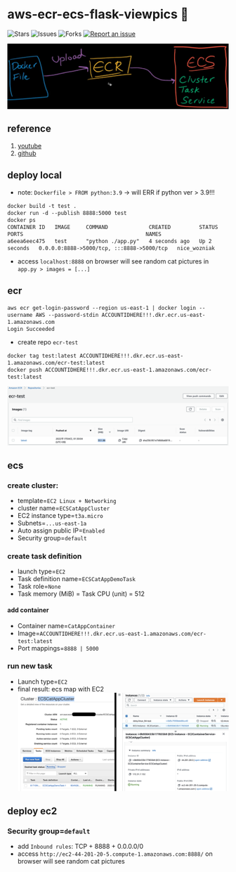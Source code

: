 # aws-ecr-ecs-flask-viewpics 🐳

![Stars](https://img.shields.io/github/stars/tquangdo/aws-ecr-ecs-flask-viewpics?color=f05340)
![Issues](https://img.shields.io/github/issues/tquangdo/aws-ecr-ecs-flask-viewpics?color=f05340)
![Forks](https://img.shields.io/github/forks/tquangdo/aws-ecr-ecs-flask-viewpics?color=f05340)
[![Report an issue](https://img.shields.io/badge/Support-Issues-green)](https://github.com/tquangdo/aws-ecr-ecs-flask-viewpics/issues/new)

![overall](screenshots/overall.png)

## reference
1. [youtube](https://www.youtube.com/playlist?list=PL9nWRykSBSFihWbXBDX57EdpOmZxpUaVR)
2. [github](https://github.com/prakhar1989/docker-curriculum)

## deploy local
+ note: `Dockerfile > FROM python:3.9` -> will ERR if python ver > 3.9!!!
```shell
docker build -t test .
docker run -d --publish 8888:5000 test
docker ps
CONTAINER ID   IMAGE     COMMAND             CREATED         STATUS         PORTS                                       NAMES
a6eea6eec475   test      "python ./app.py"   4 seconds ago   Up 2 seconds   0.0.0.0:8888->5000/tcp, :::8888->5000/tcp   nice_wozniak
```
+ access `localhost:8888` on browser will see random cat pictures in `app.py > images = [...]`

## ecr
```shell
aws ecr get-login-password --region us-east-1 | docker login --username AWS --password-stdin ACCOUNTIDHERE!!!.dkr.ecr.us-east-1.amazonaws.com
Login Succeeded
```
+ create repo `ecr-test`
```shell
docker tag test:latest ACCOUNTIDHERE!!!.dkr.ecr.us-east-1.amazonaws.com/ecr-test:latest
docker push ACCOUNTIDHERE!!!.dkr.ecr.us-east-1.amazonaws.com/ecr-test:latest
```
![ecr](screenshots/ecr.png)

## ecs
### create cluster:
+ template=`EC2 Linux + Networking`
+ cluster name=`ECSCatAppCluster`
+ EC2 instance type=`t3a.micro`
+ Subnets=`...us-east-1a`
+ Auto assign public IP=`Enabled`
+ Security group=`default`
### create task definition
+ launch type=`EC2`
+ Task definition name=`ECSCatAppDemoTask`
+ Task role=`None`
+ Task memory (MiB) = Task CPU (unit) = 512
#### add container
+ Container name=`CatAppContainer`
+ Image=`ACCOUNTIDHERE!!!.dkr.ecr.us-east-1.amazonaws.com/ecr-test:latest`
+ Port mappings=`8888 | 5000`
### run new task
+ Launch type=`EC2`
+ final result: ecs map with EC2
![ecs](screenshots/ecs.png)

## deploy ec2
### Security group=`default`
+ add `Inbound rules`: TCP + 8888 + 0.0.0.0/0
+ access `http://ec2-44-201-20-5.compute-1.amazonaws.com:8888/` on browser will see random cat pictures
